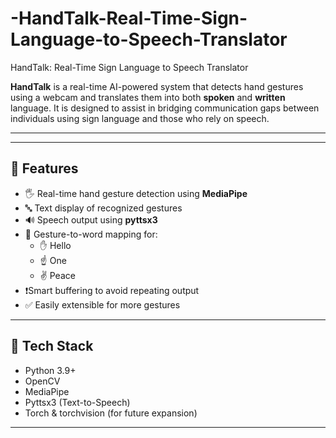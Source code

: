 # -HandTalk-Real-Time-Sign-Language-to-Speech-Translator

HandTalk: Real-Time Sign Language to Speech Translator

**HandTalk** is a real-time AI-powered system that detects hand gestures using a webcam and translates them into both **spoken** and **written** language. It is designed to assist in bridging communication gaps between individuals using sign language and those who rely on speech.

---


---

## 📌 Features

- 🖐️ Real-time hand gesture detection using **MediaPipe**
- 🔤 Text display of recognized gestures
- 🔊 Speech output using **pyttsx3**
- 🧠 Gesture-to-word mapping for:
  - ✋ Hello
  - ☝️ One
  - ✌️ Peace
- ❗️Smart buffering to avoid repeating output
- ✅ Easily extensible for more gestures

---

## 🧰 Tech Stack

- Python 3.9+
- OpenCV
- MediaPipe
- Pyttsx3 (Text-to-Speech)
- Torch & torchvision (for future expansion)

---
